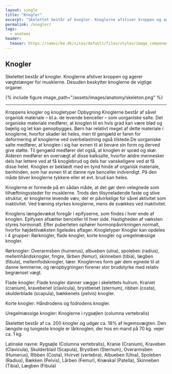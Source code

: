 ```yaml
---
layout: single
title: "Knogler"
excerpt: "Skelettet består af knogler. Knoglerne afstiver kroppen og agerer vægtstænger for musklerne, så kroppen kan bevæge sig."
permalink: /knogler/
tags:
  - anatomi
header:
  teaser: https://samvirke.dk/sites/default/files/styles/image_component_large/public/migrated/kn/knoglerlis_0.jpg.jpeg?itok=3xXtRBZo
---
```


## Knogler

Skelettet består af knogler. Knoglerne afstiver kroppen og agerer vægtstænger for musklerne. Desuden beskytter knoglerne de vigtige organer.

{% include figure image_path="/assets/images/anatomy/skeleton.png" %}


***

Kroppens knogler og knogletyper
Opbygning
Knoglerne består af såvel organisk materiale – bl.a. de levende benceller – som uorganiske salte. Det organiske materiale medfører, at knoglen til en hvis grad kan være blød og bøjelig og let kan genopbygges. Børn har relativt meget af dette materiale i knoglerne, hvorfor skader let heles, men til gengæld er faren for deformering af knoglerne ved overbelastning også tilstede.De uorganiske salte medfører, at knoglen i sig har evnen til at bevare sin form og derved give støtte. Til gengæld medfører det også, at knoglen er sprød og skør. Alderen medfører en overvægt af disse kalksalte, hvorfor ældre mennesker dels har lettere ved at få knoglebrud og dels har vanskeligere ved at få disse helet.
Knoglen er beklædt med en tynd hinde af organisk materiale, benhinden, som har evnen til at danne nye benceller indvendigt. På den måde bliver knoglerne tykkere eller et evt. brud kan heles.

Knoglerne er formede på en sådan måde, at det gør dem velegnede som tilhæftningssteder for musklerne. Trods den tilsyneladende faste og stive struktur, er knoglerne levende væv, der er påvirkelige for såvel aktivitet som inaktivitet. Ved træning styrkes knoglerne, mens de svækkes ved inaktivitet.

Knoglens længdevækst foregår i epifyserne, som findes i hver ende af knoglen. Epifysen afsætter benceller til hver side. Hastigheden af væksten styres hormonalt. Efter puberteten ophører hormonpåvirkningen normalt, hvorfor højdetilvæksten ligeledes aftager.
Knogletyper
Knogler kan opdeles i 4 grupper: Rørknogler, flade knogler, korte knogler og uregelmæssige knogler.

Rørknogler:
Overarmsben (humerus), albueben (ulna), spoleben (radius), mellemhåndsknogler, fingre, lårben (femur), skinneben (tibia), lægben (fibula), mellemfodsknogler, tæer.
Knoglernes form gør dem egnede til at danne lemmerne, og røropbygningen forener stor brudstyrke med relativ begrænset vægt.

Flade knogler:
Flade knogler danner vægge i skelettets hulrum.
Kraniet (cranium), kravebenet (clavicula), brystbenet (sternum), ribben (costa), skulderblade (scapula), bækkenets (pelvis) knogler.

Korte knogler:
Håndrodens og fodrodens knogler.

Uregelmæssige knogler:
Knoglerne i rygsøjlen (columna vertebralis)

Skelettet består af ca. 200 knogler og udgør ca. 18% af legemsvægten. Den længste og tungeste knogle er lårknoglen, der hos en mand på 70 kg. vejer ca. 1 kg.

Latinske navne:
Rygsøjle (Columna vertebralis), Kranie (Cranium), Kraveben (Clavicula), Skulderblad (Scapula), Brystben (Sternum), Overarmsben (Humerus), Ribben (Costa), Hvirvel (vertebra), Albueben (Ulna), Spoleben (Radius), Bækken (Pelvis), Lårben (Femur), Knæskal (Patella), Skinneben (Tibia), Lægben (Fibula)